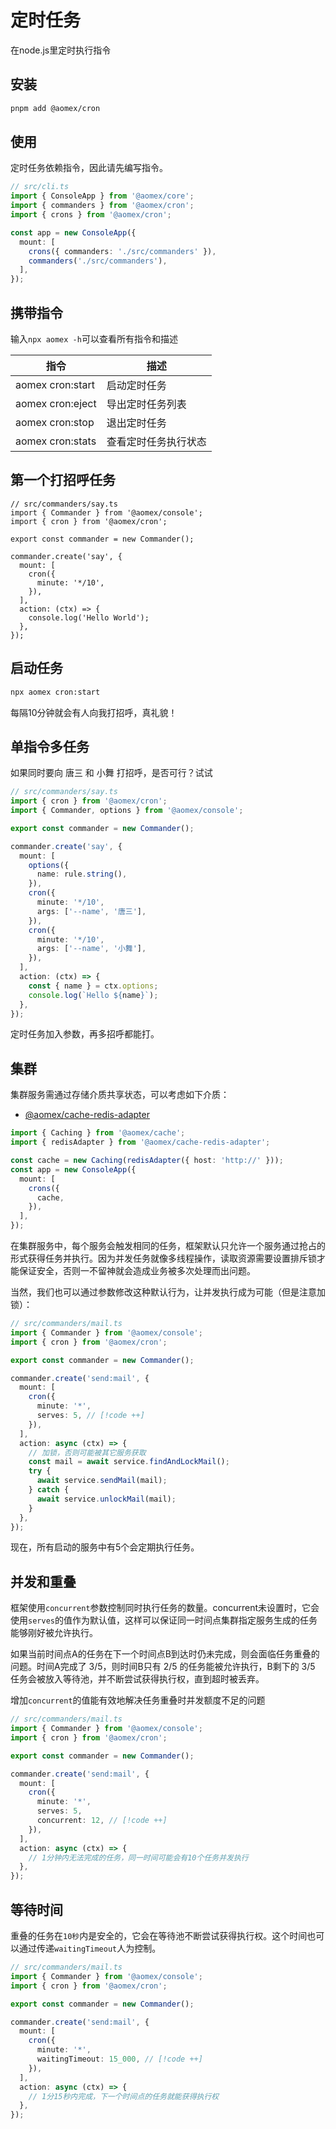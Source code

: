# 定时任务

在node.js里定时执行指令

## 安装

```bash
pnpm add @aomex/cron
```

## 使用

定时任务依赖指令，因此请先编写指令。

```typescript
// src/cli.ts
import { ConsoleApp } from '@aomex/core';
import { commanders } from '@aomex/cron';
import { crons } from '@aomex/cron';

const app = new ConsoleApp({
  mount: [
    crons({ commanders: './src/commanders' }),
    commanders('./src/commanders'),
  ],
});
```

## 携带指令

输入`npx aomex -h`可以查看所有指令和描述

| 指令             | 描述                 |
| ---------------- | -------------------- |
| aomex cron:start | 启动定时任务         |
| aomex cron:eject | 导出定时任务列表     |
| aomex cron:stop  | 退出定时任务         |
| aomex cron:stats | 查看定时任务执行状态 |

## 第一个打招呼任务

```typescript{9-11}
// src/commanders/say.ts
import { Commander } from '@aomex/console';
import { cron } from '@aomex/cron';

export const commander = new Commander();

commander.create('say', {
  mount: [
    cron({
      minute: '*/10',
    }),
  ],
  action: (ctx) => {
    console.log('Hello World');
  },
});
```

## 启动任务

```bash
npx aomex cron:start
```

每隔10分钟就会有人向我打招呼，真礼貌！

## 单指令多任务

如果同时要向 唐三 和 小舞 打招呼，是否可行？试试

```typescript
// src/commanders/say.ts
import { cron } from '@aomex/cron';
import { Commander, options } from '@aomex/console';

export const commander = new Commander();

commander.create('say', {
  mount: [
    options({
      name: rule.string(),
    }),
    cron({
      minute: '*/10',
      args: ['--name', '唐三'],
    }),
    cron({
      minute: '*/10',
      args: ['--name', '小舞'],
    }),
  ],
  action: (ctx) => {
    const { name } = ctx.options;
    console.log(`Hello ${name}`);
  },
});
```

定时任务加入参数，再多招呼都能打。

## 集群

集群服务需通过存储介质共享状态，可以考虑如下介质：

- [@aomex/cache-redis-adapter](https://www.npmjs.com/package/@aomex/cache-redis-adapter)

```typescript
import { Caching } from '@aomex/cache';
import { redisAdapter } from '@aomex/cache-redis-adapter';

const cache = new Caching(redisAdapter({ host: 'http://' }));
const app = new ConsoleApp({
  mount: [
    crons({
      cache,
    }),
  ],
});
```

在集群服务中，每个服务会触发相同的任务，框架默认只允许一个服务通过抢占的形式获得任务并执行。因为并发任务就像多线程操作，读取资源需要设置排斥锁才能保证安全，否则一不留神就会造成业务被多次处理而出问题。

当然，我们也可以通过参数修改这种默认行为，让并发执行成为可能（但是注意加锁）：

```typescript
// src/commanders/mail.ts
import { Commander } from '@aomex/console';
import { cron } from '@aomex/cron';

export const commander = new Commander();

commander.create('send:mail', {
  mount: [
    cron({
      minute: '*',
      serves: 5, // [!code ++]
    }),
  ],
  action: async (ctx) => {
    // 加锁，否则可能被其它服务获取
    const mail = await service.findAndLockMail();
    try {
      await service.sendMail(mail);
    } catch {
      await service.unlockMail(mail);
    }
  },
});
```

现在，所有启动的服务中有5个会定期执行任务。

## 并发和重叠

框架使用`concurrent`参数控制同时执行任务的数量。concurrent未设置时，它会使用`serves`的值作为默认值，这样可以保证同一时间点集群指定服务生成的任务能够刚好被允许执行。

如果当前时间点A的任务在下一个时间点B到达时仍未完成，则会面临任务重叠的问题。时间A完成了 3/5，则时间B只有 2/5 的任务能被允许执行，B剩下的 3/5 任务会被放入等待池，并不断尝试获得执行权，直到超时被丢弃。

增加`concurrent`的值能有效地解决任务重叠时并发额度不足的问题

```typescript
// src/commanders/mail.ts
import { Commander } from '@aomex/console';
import { cron } from '@aomex/cron';

export const commander = new Commander();

commander.create('send:mail', {
  mount: [
    cron({
      minute: '*',
      serves: 5,
      concurrent: 12, // [!code ++]
    }),
  ],
  action: async (ctx) => {
    // 1分钟内无法完成的任务，同一时间可能会有10个任务并发执行
  },
});
```

## 等待时间

重叠的任务在`10秒`内是安全的，它会在等待池不断尝试获得执行权。这个时间也可以通过传递`waitingTimeout`人为控制。

```typescript
// src/commanders/mail.ts
import { Commander } from '@aomex/console';
import { cron } from '@aomex/cron';

export const commander = new Commander();

commander.create('send:mail', {
  mount: [
    cron({
      minute: '*',
      waitingTimeout: 15_000, // [!code ++]
    }),
  ],
  action: async (ctx) => {
    // 1分15秒内完成，下一个时间点的任务就能获得执行权
  },
});
```
